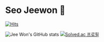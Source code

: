 # Seo Jeewon 👋

<!--
**seojeewon/seojeewon** is a ✨ _special_ ✨ repository because its `README.md` (this file) appears on your GitHub profile.

Here are some ideas to get you started:

- 🔭 I’m currently working on ...
- 🌱 I’m currently learning ...
- 👯 I’m looking to collaborate on ...
- 🤔 I’m looking for help with ...
- 💬 Ask me about ...
- 📫 How to reach me: ...
- 😄 Pronouns: ...
- ⚡ Fun fact: ...
-->
[![Hits](https://hits.seeyoufarm.com/api/count/incr/badge.svg?url=https%3A%2F%2Fgithub.com%2Fseojeewon&count_bg=%234CC2DE&title_bg=%23555555&icon=&icon_color=%23E7E7E7&title=hits&edge_flat=true)](https://hits.seeyoufarm.com)

![Jee Won's GitHub stats](https://github-readme-stats.vercel.app/api?username=seojeewon&show_icons=true&theme=radical)
[![Solved.ac
프로필](http://mazassumnida.wtf/api/v2/generate_badge?boj=myalgo)](https://solved.ac/myalgo)




